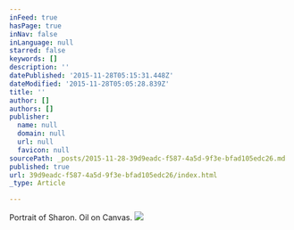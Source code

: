 ```yaml
---
inFeed: true
hasPage: true
inNav: false
inLanguage: null
starred: false
keywords: []
description: ''
datePublished: '2015-11-28T05:15:31.448Z'
dateModified: '2015-11-28T05:05:28.839Z'
title: ''
author: []
authors: []
publisher:
  name: null
  domain: null
  url: null
  favicon: null
sourcePath: _posts/2015-11-28-39d9eadc-f587-4a5d-9f3e-bfad105edc26.md
published: true
url: 39d9eadc-f587-4a5d-9f3e-bfad105edc26/index.html
_type: Article

---
```

Portrait of Sharon.  Oil on Canvas.
![](https://the-grid-user-content.s3-us-west-2.amazonaws.com/e9ab0129-f4a4-4ced-bc99-bc164a3fa603.JPG)